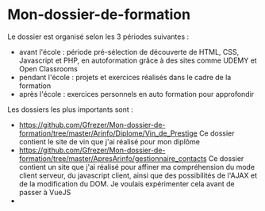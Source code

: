 # Mon-dossier-de-formation

Le dossier est organisé selon les 3 périodes suivantes :
- avant l'école : période pré-sélection de découverte de HTML, CSS, Javascript et PHP, en 
autoformation grâce à des sites comme UDEMY et Open Classrooms
-  pendant l'école : projets et exercices réalisés dans le cadre de la formation
- après l'école : exercices personnels en auto formation pour approfondir

Les dossiers les plus importants sont :
- https://github.com/Gfrezer/Mon-dossier-de-formation/tree/master/Arinfo/Diplome/Vin_de_Prestige
  Ce dossier contient le site de vin que j'ai réalisé pour mon diplôme
- https://github.com/Gfrezer/Mon-dossier-de-formation/tree/master/ApresArinfo/gestionnaire_contacts
  Ce dossier contient un site que j'ai réalisé pour affiner ma compréhension du mode client serveur, du 
  javascript client, ainsi que des possibilités de l'AJAX et de la modification du DOM. Je voulais 
  expérimenter cela avant de passer à VueJS
- 
